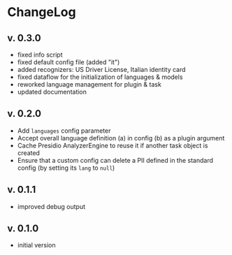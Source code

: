 # ChangeLog

## v. 0.3.0
 * fixed info script
 * fixed default config file (added "it")
 * added recognizers: US Driver License, Italian identity card
 * fixed dataflow for the initialization of languages & models
 * reworked language management for plugin & task
 * updated documentation

## v. 0.2.0
 * Add `languages` config parameter
 * Accept overall language definition (a) in config (b) as a plugin argument
 * Cache Presidio AnalyzerEngine to reuse it if another task object is created
 * Ensure that a custom config can delete a PII defined in the standard config
   (by setting its `lang` to `null`)

## v. 0.1.1
 * improved debug output

## v. 0.1.0
 * initial version

